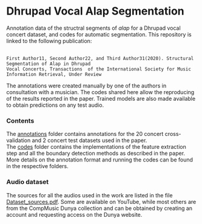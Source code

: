# Dhrupad Vocal Alap Segmentation
Annotation data of the structral segments of *alap* for a Dhrupad vocal concert dataset, and codes for automatic segmentation. This
repository is linked to the following publication: </br> </br>
```
First Author11, Second Author22, and Third Author31(2020). Structural Segmentation of Alap in Dhrupad 
Vocal Concerts, Transactions  of the International Society for Music Information Retrieval, Under Review
```

The annotations were created manually by one of the authors in consultation with a musician. The codes shared here allow the reproducing of the results reported in the paper. Trained models are also made available to obtain predictions on any test audio.

### Contents
The [annotations](./annotations) folder contains annotations for the 20 concert cross-validation and 2 concert test datasets used in the paper. </br>
The [codes](./codes) folder contains the implementations of the feature extraction step and all the boundary detection methods as described in the paper. </br>
More details on the annotation format and running the codes can be found in the respective folders.

### Audio dataset
The sources for all the audios used in the work are listed in the file [Dataset_sources.pdf](./Dataset_sources.pdf). Some are available on YouTube, while most others are from the CompMusic Dunya collection and can be obtained by creating an account and requesting access on the Dunya website.


